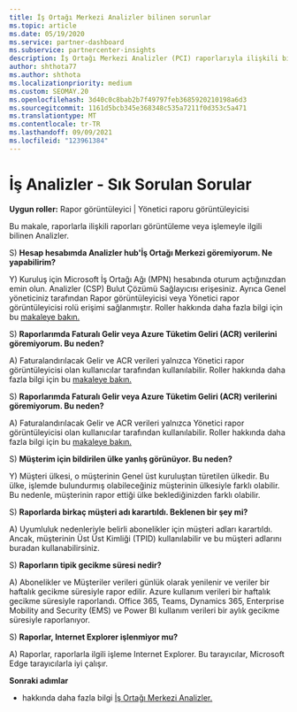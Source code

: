```yaml
---
title: İş Ortağı Merkezi Analizler bilinen sorunlar
ms.topic: article
ms.date: 05/19/2020
ms.service: partner-dashboard
ms.subservice: partnercenter-insights
description: İş Ortağı Merkezi Analizler (PCI) raporlarıyla ilişkili bilinen sorunlar hakkında bilgi edinebilirsiniz. Bilgiler bilinen işleme sorunlarını veya raporlama sınırlamalarını içerebilir.
author: shthota77
ms.author: shthota
ms.localizationpriority: medium
ms.custom: SEOMAY.20
ms.openlocfilehash: 3d40c0c8bab2b7f49797feb3685920210198a6d3
ms.sourcegitcommit: 1161d5bcb345e368348c535a7211f0d353c5a471
ms.translationtype: MT
ms.contentlocale: tr-TR
ms.lasthandoff: 09/09/2021
ms.locfileid: "123961384"
---
```

# <a name="partner-insights--frequently-asked-questions"></a>İş Analizler - Sık Sorulan Sorular

**Uygun roller:** Rapor görüntüleyici | Yönetici raporu görüntüleyicisi

Bu makale, raporlarla ilişkili raporları görüntüleme veya işlemeyle ilgili bilinen Analizler.

S) **Hesap hesabımda Analizler hub'İş Ortağı Merkezi göremiyorum. Ne yapabilirim?**

Y) Kuruluş için Microsoft İş Ortağı Ağı (MPN) hesabında oturum açtığınızdan emin olun. Analizler (CSP) Bulut Çözümü Sağlayıcısı erişesiniz. Ayrıca Genel yöneticiniz tarafından Rapor görüntüleyicisi veya Yönetici rapor görüntüleyicisi rolü erişimi sağlanmıştır.  Roller hakkında daha fazla bilgi için bu [makaleye bakın.](./insights-roles.md)

S) **Raporlarımda Faturalı Gelir veya Azure Tüketim Geliri (ACR) verilerini göremiyorum. Bu neden?**

A) Faturalandırılacak Gelir ve ACR verileri yalnızca Yönetici rapor görüntüleyicisi olan kullanıcılar tarafından kullanılabilir.  Roller hakkında daha fazla bilgi için bu [makaleye bakın.](./insights-roles.md)

S) **Raporlarımda Faturalı Gelir veya Azure Tüketim Geliri (ACR) verilerini göremiyorum. Bu neden?**

A) Faturalandırılacak Gelir ve ACR verileri yalnızca Yönetici rapor görüntüleyicisi olan kullanıcılar tarafından kullanılabilir. Roller hakkında daha fazla bilgi için bu [makaleye bakın.](./insights-roles.md)

S) **Müşterim için bildirilen ülke yanlış görünüyor. Bu neden?**

Y) Müşteri ülkesi, o müşterinin Genel üst kuruluştan türetilen ülkedir. Bu ülke, işlemde bulundurmış olabileceğiniz müşterinin ülkesiyle farklı olabilir. Bu nedenle, müşterinin rapor ettiği ülke beklediğinizden farklı olabilir.

S) **Raporlarda birkaç müşteri adı karartıldı. Beklenen bir şey mi?**

A) Uyumluluk nedenleriyle belirli abonelikler için müşteri adları karartıldı. Ancak, müşterinin Üst Üst Kimliği (TPID) kullanılabilir ve bu müşteri adlarını buradan kullanabilirsiniz.

S) **Raporların tipik gecikme süresi nedir?**

A) Abonelikler ve Müşteriler verileri günlük olarak yenilenir ve veriler bir haftalık gecikme süresiyle rapor edilir. Azure kullanım verileri bir haftalık gecikme süresiyle raporlandı. Office 365, Teams, Dynamics 365, Enterprise Mobility and Security (EMS) ve Power BI kullanım verileri bir aylık gecikme süresiyle raporlanıyor.

S) **Raporlar, Internet Explorer işlenmiyor mu?**

A) Raporlar, raporlarla ilgili işleme Internet Explorer. Bu tarayıcılar, Microsoft Edge tarayıcılarla iyi çalışır.

**Sonraki adımlar**

- hakkında daha fazla bilgi [İş Ortağı Merkezi Analizler.](partner-center-insights.md)